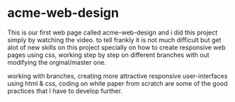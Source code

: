 # acme-web-design

This is our first web page called acme-web-design and i did this project simply by watching the video.
to tell frankly it is not much difficult but get alot of new skills on this project specially on how to create responsive web pages using css, working step by step on different branches with out modifying the orginal/master one.

working with branches, creating more attractive responsive user-interfaces using html & css, coding on white paper from scratch are some of the good practices that I have to develop further.
